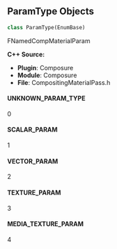 ## ParamType Objects

```python
class ParamType(EnumBase)
```

FNamedCompMaterialParam

**C++ Source:**

- **Plugin**: Composure
- **Module**: Composure
- **File**: CompositingMaterialPass.h

<a id="unreal.ParamType.UNKNOWN_PARAM_TYPE"></a>

#### UNKNOWN_PARAM_TYPE

0

<a id="unreal.ParamType.SCALAR_PARAM"></a>

#### SCALAR_PARAM

1

<a id="unreal.ParamType.VECTOR_PARAM"></a>

#### VECTOR_PARAM

2

<a id="unreal.ParamType.TEXTURE_PARAM"></a>

#### TEXTURE_PARAM

3

<a id="unreal.ParamType.MEDIA_TEXTURE_PARAM"></a>

#### MEDIA_TEXTURE_PARAM

4

<a id="unreal.MVVMBlueprintFunctionReferenceType"></a>